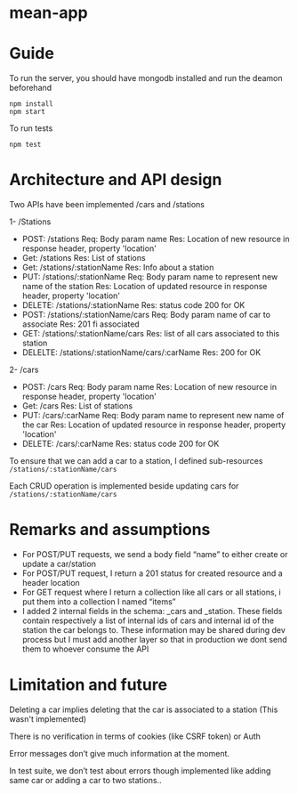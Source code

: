 # mean-app

# Guide
To run the server, you should have mongodb installed and run the deamon beforehand
```
npm install
npm start
```
To run tests
```
npm test
```

# Architecture and API design
Two APIs have been implemented
/cars and /stations

1- /Stations

- POST: /stations
  Req: Body param name
  Res: Location of new resource in response header, property 'location'
- Get: /stations
  Res: List of stations
- Get: /stations/:stationName
  Res: Info about a station
- PUT: /stations/:stationName
  Req: Body param name to represent new name of the station
  Res: Location of updated resource in response header, property 'location'
- DELETE: /stations/:stationName
  Res: status code 200 for OK
- POST: /stations/:stationName/cars
  Req: Body param name of car to associate
  Res: 201 fi associated
- GET: /stations/:stationName/cars
  Res: list of all cars associated to this station
- DELELTE: /stations/:stationName/cars/:carName
  Res: 200 for OK
  
2-  /cars 

- POST: /cars
  Req: Body param name
  Res: Location of new resource in response header, property 'location'
- Get: /cars
  Res: List of stations
- PUT: /cars/:carName
  Req: Body param name to represent new name of the car
  Res: Location of updated resource in response header, property 'location'
- DELETE: /cars/:carName
  Res: status code 200 for OK

To ensure that we can add a car to a station, I defined sub-resources ``/stations/:stationName/cars``

Each CRUD operation is implemented beside updating cars for ``/stations/:stationName/cars``

# Remarks and assumptions

- For POST/PUT requests, we send a body field “name” to either create or update a car/station
- For POST/PUT request, I return a 201 status for created resource and a header location
- For GET request where I return a collection like all cars or all stations, i put them into a collection I named “items”
- I added 2 internal fields in the schema: _cars and _station. These fields contain respectively a list of internal ids of cars and internal id of the station the car belongs to. These information may be shared during dev process but I must add another layer so that in production we dont send them to whoever consume the API



# Limitation and future
Deleting a car implies deleting that the car is associated to a station (This wasn't implemented)

There is no verification in terms of cookies (like CSRF token) or Auth

Error messages don’t give much information at the moment.

In test suite, we don’t test about errors though implemented like adding same car or adding a car to two stations..
